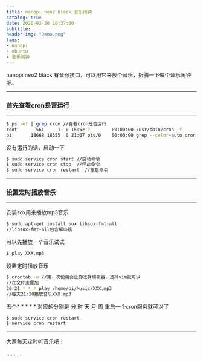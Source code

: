 ```yaml
---
title: nanopi neo2 black 音乐闹钟
catalog: true
date: 2020-02-28 10:37:00
subtitle:
header-img: "Demo.png"
tags:
- nanopi
- ubuntu
- 音乐闹钟
---
```

nanopi neo2 black 有音频接口，可以用它来放个音乐，折腾一下做个音乐闹钟吧。

---
### 首先查看cron是否运行
---
```bash
$ ps -ef | grep cron //查看cron是否运行
root       561     1  0 15:52 ?        00:00:00 /usr/sbin/cron -f
pi       18668 18655  0 21:07 pts/0    00:00:00 grep --color=auto cron
```
没有运行的话，启动一下
```bash
$ sudo service cron start //启动命令
$ sudo service cron stop  //停止命令
$ sudo service cron restart  //重启命令

```
---
### 设置定时播放音乐

---
安装sox用来播放mp3音乐
```bash
$ sudo apt-get install sox libsox-fmt-all
//libsox-fmt-all包含解码器
```
可以先播放一个音乐试试
```bash
$ play XXX.mp3
```
设置定时播放音乐
```bash
$ crontab -e //第一次使用会让你选择编辑器，选择vim就可以
//在文件末尾加
30 21 * * * play /home/pi/Music/XXX.mp3
//每天21:30播放音乐XXX.mp3
```
五个* * * * *
对应的分别是 分 时 天 月 周
重启一个cron服务就可以了
```bash
$ sudo service cron restart
$ service cron restart
```
---
大家每天定时听音乐吧！


<div id="gitalk-container"></div>
<link rel="stylesheet" href="https://cdn.jsdelivr.net/npm/gitalk@1/dist/gitalk.css">
<script src="https://cdn.jsdelivr.net/npm/gitalk@1/dist/gitalk.min.js"></script>
<script src="/js/md5.min.js"></script>
<script >
var gitalk = new Gitalk({
  clientID: '30ef5ef3ee69767d3c66',
  clientSecret: '89eb8a0b3782e394a2ef7d8901770a7d5327dc23',
  repo: 'ccbirds.github.io',
  owner: 'ccbirds',
  admin: ['ccbirds'],
  id: md5(location.pathname),      // Ensure uniqueness and length less than 50
  distractionFreeMode: false  // Facebook-like distraction free mode
})
gitalk.render('gitalk-container')
</script>

<head>
    ..
    <script src='//unpkg.com/valine/dist/Valine.min.js'></script>
    ...
</head>
<body>
    ...
    <div id="vcomments"></div>
    <script>
        new Valine({
            el: '#vcomments' ,
	    appId: 'vXidTKzEclYBf4IxomY5Vqo5-gzGzoHsz',
    	    appKey: 'YYe3hk4yLV5lQ3M5oO7tHE6t',
            notify:false, 
            verify:false, 
            avatar:'mp', 
            placeholder: 'ヾﾉ≧∀≦)o来啊，快活啊' 
        })
    </script>
</body>
